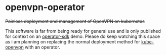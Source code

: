 # openvpn-operator
~~Painless deployment and management of OpenVPN on kubernetes~~

This software is far from being ready for general use and is only published for context on an [operator-sdk](https://github.com/operator-framework/operator-sdk) demo.
Please do keep watching this space as i am planning on replacing the normal deployment method for [kube-openvpn](https://github.com/pieterlange/kube-openvpn) with an operator.
